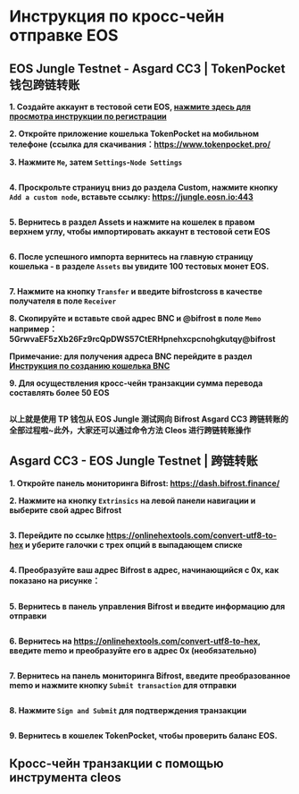 # Инструкция по кросс-чейн отправке EOS

## EOS Jungle Testnet - Asgard CC3 | TokenPocket 钱包跨链转账

**1. Создайте аккаунт в тестовой сети EOS, [нажмите здесь для просмотра инструкции по регистрации](https://wiki.bifrost.finance/zh/help/eos-testnet-account-register.html)**

**2. Откройте приложение кошелька TokenPocket на мобильном телефоне (ссылка для скачивания：<https://www.tokenpocket.pro/>**

**3. Нажмите `Me`, затем `Settings`-`Node Settings`**

<img :src="$withBase('/zh/tp-cross-transfer/tp-eos-crosschain-transfer-01.png')" alt="" width="30%" />

**4. Проскрольте страниуц вниз до раздела Custom, нажмите кнопку `Add a custom node`, вставьте ссылку: https://jungle.eosn.io:443**

<img :src="$withBase('/zh/tp-cross-transfer/tp-eos-crosschain-transfer-02.png')" alt="" width="30%" />

**5. Вернитесь в раздел Assets и нажмите на кошелек в правом верхнем углу, чтобы импортировать аккаунт в тестовой сети EOS**

<img :src="$withBase('/zh/tp-cross-transfer/tp-eos-crosschain-transfer-03.png')" alt="" width="30%" />

**6. После успешного импорта вернитесь на главную страницу кошелька - в разделе `Assets` вы увидите 100 тестовых монет EOS.**

<img :src="$withBase('/zh/tp-cross-transfer/tp-eos-crosschain-transfer-04.png')" alt="" width="30%" />

**7. Нажмите на кнопку `Transfer` и введите bifrostcross в качестве получателя в поле `Receiver`**

**8. Скопируйте и вставьте свой адрес BNC и @bifrost в поле `Memo` например： 5GrwvaEF5zXb26Fz9rcQpDWS57CtERHpnehxcpcnohgkutqy@bifrost**

**Примечание: для получения адреса BNC перейдите в раздел [Инструкция по созданию кошелька BNC](https://wiki.bifrost.finance/zh/help/bnc-wallet-register-tutorials.html)**

**9. Для осуществления кросс-чейн транзакции сумма перевода составлять более 50 EOS**

<img :src="$withBase('/zh/tp-cross-transfer/tp-eos-crosschain-transfer-05.png')" alt="" width="30%" />

**以上就是使用 TP 钱包从 EOS Jungle 测试网向 Bifrost Asgard CC3 跨链转账的全部过程啦~此外，大家还可以通过命令方法 Cleos 进行跨链转账操作**

## Asgard CC3 - EOS Jungle Testnet | 跨链转账

**1. Откройте панель мониторинга Bifrost: <https://dash.bifrost.finance/>**

**2. Нажмите на кнопку `Extrinsics` на левой панели навигации и выберите свой адрес Bifrost**

<img :src="$withBase('/zh/eos-crosschain-transfer/eos-crosschain-transfer-01.png')" alt="" />

**3. Перейдите по ссылке <https://onlinehextools.com/convert-utf8-to-hex> и уберите галочки с трех опций в выпадающем списке**

<img :src="$withBase('/zh/eos-crosschain-transfer/eos-crosschain-transfer-03.png')" alt="" />

**4. Преобразуйте ваш адрес Bifrost в адрес, начинающийся с 0x, как показано на рисунке：**

<img :src="$withBase('/zh/eos-crosschain-transfer/eos-crosschain-transfer-02.png')" alt="" />

**5. Вернитесь в панель управления Bifrost и введите информацию для отправки**

<img :src="$withBase('/zh/eos-crosschain-transfer/eos-crosschain-transfer-04.png')" alt="" />

**6. Вернитесь на <https://onlinehextools.com/convert-utf8-to-hex>, введите memo и преобразуйте его в адрес 0x (необязательно)**

<img :src="$withBase('/zh/eos-crosschain-transfer/eos-crosschain-transfer-05.png')" alt="" />

**7. Вернитесь на панель мониторинга Bifrost, введите преобразованное memo и нажмите кнопку `Submit transaction` для отправки**

<img :src="$withBase('/zh/eos-crosschain-transfer/eos-crosschain-transfer-06.png')" alt="" />

**8. Нажмите `Sign and Submit` для подтверждения транзакции**

<img :src="$withBase('/zh/eos-crosschain-transfer/eos-crosschain-transfer-07.png')" alt="" />

**9. Вернитесь в кошелек TokenPocket, чтобы проверить баланс EOS.**

## Кросс-чейн транзакции с помощью инструмента cleos